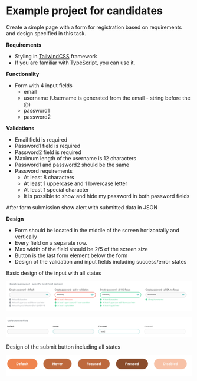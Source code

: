 # Example project for candidates #

Create a simple page with a form for registration based on requirements and design specified in this task.

**Requirements**
- Styling in [TailwindCSS](https://tailwindcss.com/) framework
- If you are familiar with [TypeScript](https://www.typescriptlang.org/), you can use it.

**Functionality**

- Form with 4 input fields
  - email
  - username (Username is generated from the email - string before the @)
  - password1
  - password2


**Validations** 
- Email field is required
- Password1 field is required
- Password2 field is required
- Maximum length of the username is 12 characters
- Password1 and password2 should be the same
- Password requirements
    - At least 8 characters
    - At least 1 uppercase and 1 lowercase letter
    - At least 1 special character 
    - It is possible to show and hide my password in both password fields
    
After form submission show alert with submitted data in JSON

**Design**

- Form should be located in the middle of the screen horizontally and vertically
- Every field on a separate row.
- Max width of the field should be 2/5 of the screen size
- Button is the last form element below the form
- Design of the validation and input fields including success/error states

Basic design of the input with all states

![inputs](https://github.com/SvetlanaM/kompilator-assigment/blob/master/input.png)

![fields](https://github.com/SvetlanaM/kompilator-assigment/blob/master/fields.png)


Design of the submit button including all states

![buttons](https://github.com/SvetlanaM/kompilator-assigment/blob/master/buttons.png)


